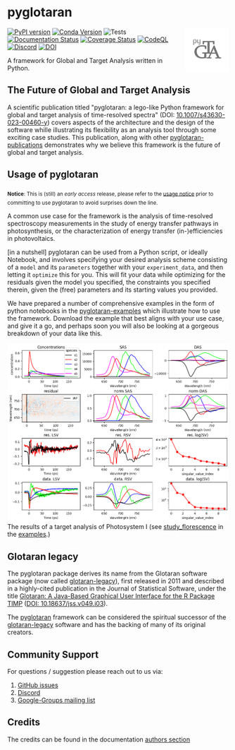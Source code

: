 # pyglotaran

<img align="right" width="100" height="100" src="https://raw.githubusercontent.com/glotaran/pyglotaran/main/docs/source/images/pyglotaran_logo_transparent.svg">

[![PyPI version](https://badge.fury.io/py/pyglotaran.svg)](https://badge.fury.io/py/pyglotaran)
[![Conda Version](https://img.shields.io/conda/vn/conda-forge/pyglotaran.svg)](https://anaconda.org/conda-forge/pyglotaran)
![Tests](https://github.com/glotaran/pyglotaran/workflows/Tests/badge.svg)
[![Documentation Status](https://readthedocs.org/projects/pyglotaran/badge/?version=latest)](https://pyglotaran.readthedocs.io/en/latest/?badge=latest)
[![Coverage Status](https://codecov.io/gh/glotaran/pyglotaran/branch/master/graph/badge.svg)](https://codecov.io/gh/glotaran/pyglotaran)
[![CodeQL](https://github.com/glotaran/pyglotaran/actions/workflows/codeql.yml/badge.svg)](https://github.com/glotaran/pyglotaran/actions/workflows/codeql.yml)
[![Discord](https://img.shields.io/discord/883443835135475753.svg?label=&logo=discord&logoColor=ffffff&color=7389D8&labelColor=6A7EC2)](https://discord.gg/KfnEYRSTJx)
[![DOI](https://zenodo.org/badge/DOI/10.5281/zenodo.4534043.svg)](https://doi.org/10.5281/zenodo.4534043)

A framework for Global and Target Analysis written in Python.

## The Future of Global and Target Analysis

A scientific publication titled "pyglotaran: a lego-like Python framework for global and target analysis of time-resolved spectra" (DOI: [10.1007/s43630-023-00460-y](https://doi.org/10.1007/s43630-023-00460-y)) covers aspects of the architecture and the design of the software whille illustrating its flexibility as an analysis tool through some exciting case studies. This publication, along with other [pyglotaran-publications](https://github.com/glotaran/pyglotaran-publications) demonstrates why we believe this framework is the future of global and target analysis.

## Usage of pyglotaran

<sub>**Notice**: This is (still) an _early access_ release, please refer to the [usage notice](NOTICE.md#usage-notice) prior to committing to use pyglotaran to avoid surprises down the line.</sub>

A common use case for the framework is the analysis of time-resolved spectroscopy measurements in the study of energy transfer pathways in photosynthesis, or the characterization of energy transfer (in-)efficiencies in photovoltaics.

[in a nutshell] pyglotaran can be used from a Python script, or ideally Notebook, and involves specifying your desired analysis scheme consisting of a `model` and its `parameters` together with your `experiment_data`, and then letting it `optimize` this for you. This will fit your data while optimizing for the residuals given the model you specified, the constraints you specified therein, given the (free) parameters and its starting values you provided.

We have prepared a number of comprehensive examples in the form of python notebooks in the [pyglotaran-examples](https://github.com/glotaran/pyglotaran-examples) which illustrate how to use the framework. Download the example that best aligns with your use case, and give it a go, and perhaps soon you will also be looking at a gorgeous breakdown of your data like this.

![overview plot of the fluorescence case study from the pyglotaran-examples](docs/source/images/png/plot_overview_study_fluorescence.png)
The results of a target analysis of Photosystem I (see [study_florescence](https://github.com/glotaran/pyglotaran-examples/tree/main/pyglotaran_examples/study_fluorescence) in the [examples](https://github.com/glotaran/pyglotaran-examples/tree/main/pyglotaran_examples).)

## Glotaran legacy

The pyglotaran package derives its name from the Glotaran software package (now called [glotaran-legacy](https://github.com/glotaran/glotaran-legacy)), first released in 2011 and described in a highly-cited publication in the Journal of Statistical Software, under the title [Glotaran: A Java-Based Graphical User Interface for the R Package TIMP](https://www.jstatsoft.org/article/view/v049i03) ([DOI: 10.18637/jss.v049.i03](https://dx.doi.org/10.18637/jss.v049.i03)).

The [pyglotaran](https://github.com/glotaran/pyglotaran) framework can be considered the spiritual successor of the [glotaran-legacy](https://github.com/glotaran/glotaran-legacy) software and has the backing of many of its original creators.

## Community Support

For questions / suggestion please reach out to us via:

1. [GitHub issues](https://github.com/glotaran/pyglotaran/issues)
2. [Discord](https://discord.gg/KfnEYRSTJx)
3. [Google-Groups mailing list](https://groups.google.com/forum/#!forum/glotaran)

## Credits

The credits can be found in the documentation
[authors section](https://pyglotaran.readthedocs.io/en/latest/authors.html)
